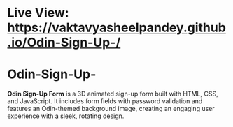 # Live View: https://vaktavyasheelpandey.github.io/Odin-Sign-Up-/
# Odin-Sign-Up-
**Odin Sign-Up Form** is a 3D animated sign-up form built with HTML, CSS, and JavaScript. It includes form fields with password validation and features an Odin-themed background image, creating an engaging user experience with a sleek, rotating design.
